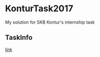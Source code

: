 # KonturTask2017
My solution for SKB Kontur's internship task 

## TaskInfo
[link](https://docs.google.com/document/d/1wzNmTNJyHOrJxJOWLBPEN1HIxutrwQQROULwg9YdDL8)